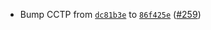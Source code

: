 - Bump CCTP from [`dc81b3e`](https://github.com/circlefin/noble-cctp/commit/dc81b3e0d566d195c869a213519fcecd38b020a5) to [`86f425e`](https://github.com/circlefin/noble-cctp/commit/86f425e6fac94ff57865dd11b42c95de303e0d96) ([#259](https://github.com/noble-assets/noble/pull/259))
